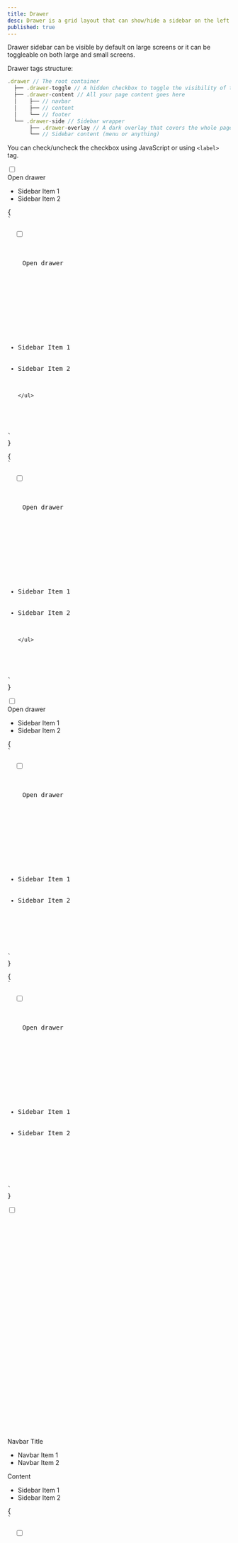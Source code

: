 ```yaml
---
title: Drawer
desc: Drawer is a grid layout that can show/hide a sidebar on the left or right side of the page.
published: true
---
```


<script>
  import Component from "@components/Component.svelte"
  import ClassTable from "@components/ClassTable.svelte"
  import { prefix } from '$lib/stores';
  import { replace } from '$lib/actions';
</script>

<ClassTable
data="{[
  { type:'component', class: 'drawer', desc: 'Container element' },
  { type:'component', class: 'drawer-toggle', desc: 'For checkbox element that controls the drawer' },
  { type:'component', class: 'drawer-content', desc: 'The content container' },
  { type:'component', class: 'drawer-side', desc: 'The sidebar container' },
  { type:'component', class: 'drawer-overlay', desc: 'The label covers the content when drawer is open' },
  { type:'modifier', class: 'drawer-mobile', desc: 'Makes drawer to open/close on mobile but will be always visible on desktop' },
  { type:'modifier', class: 'drawer-end', desc: 'puts drawer to the right' },
]}"
/>

Drawer sidebar can be visible by default on large screens or it can be toggleable on both large and small screens.

Drawer tags structure:

```js
.drawer // The root container
  ├── .drawer-toggle // A hidden checkbox to toggle the visibility of the sidebar
  ├── .drawer-content // All your page content goes here
  │    ├── // navbar
  │    ├── // content
  │    └── // footer
  └── .drawer-side // Sidebar wrapper
       ├── .drawer-overlay // A dark overlay that covers the whole page when the drawer is open
       └── // Sidebar content (menu or anything)
```

You can check/uncheck the checkbox using JavaScript or using `<label>` tag.
<Component title="Drawer">

<div class="drawer h-56 rounded">
  <input id="my-drawer" type="checkbox" class="drawer-toggle" />
  <div class="flex flex-col items-center justify-center drawer-content">
    <label for="my-drawer" class="btn btn-primary drawer-button">Open drawer</label>
  </div> 
  <div class="drawer-side">
    <label for="my-drawer" class="drawer-overlay"></label>
    <ul class="menu p-4 overflow-y-auto w-60 md:w-80 bg-base-100 text-base-content">
      <li><a>Sidebar Item 1</a></li>
      <li><a>Sidebar Item 2</a></li>
    </ul>
  </div>
</div>
<pre slot="html" use:replace={{ to: $prefix }}>{
`<div class="$$drawer">
  <input id="my-drawer" type="checkbox" class="$$drawer-toggle" />
  <div class="$$drawer-content">
    <!-- Page content here -->
    <label for="my-drawer" class="$$btn $$btn-primary $$drawer-button">Open drawer</label>

  </div> 
  <div class="$$drawer-side">
    <label for="my-drawer" class="$$drawer-overlay"></label>
    <ul class="$$menu p-4 overflow-y-auto w-80 bg-base-100 text-base-content">
      <!-- Sidebar content here -->
      <li><a>Sidebar Item 1</a></li>
      <li><a>Sidebar Item 2</a></li>
      
    </ul>
  </div>
</div>`
}</pre>
<pre slot="react" use:replace={{ to: $prefix }}>{
`<div className="$$drawer">
  <input id="my-drawer" type="checkbox" className="$$drawer-toggle" />
  <div className="$$drawer-content">
    <!-- Page content here -->
    <label htmlFor="my-drawer" className="$$btn $$btn-primary $$drawer-button">Open drawer</label>

  </div> 
  <div className="$$drawer-side">
    <label htmlFor="my-drawer" className="$$drawer-overlay"></label>
    <ul className="$$menu p-4 overflow-y-auto w-80 bg-base-100 text-base-content">
      <!-- Sidebar content here -->
      <li><a>Sidebar Item 1</a></li>
      <li><a>Sidebar Item 2</a></li>
      
    </ul>
  </div>
</div>`
}</pre>
</Component>

<Component title="Drawer for mobile + fixed sidebar for desktop" desc="Drawer is always open on desktop size. Drawer can be toggled on mobile size. Resize the browser to see toggle button on mobile size">
<div class="drawer drawer-mobile h-56 rounded">
  <input id="my-drawer-2" type="checkbox" class="drawer-toggle" />
  <div class="flex flex-col items-center justify-center drawer-content">
    <label for="my-drawer-2" class="btn btn-primary drawer-button lg:hidden">Open drawer</label>
  </div> 
  <div class="drawer-side">
    <label for="my-drawer-2" class="drawer-overlay"></label>
    <ul class="menu p-4 overflow-y-auto w-60 md:w-80 bg-base-100 text-base-content">
      <li><a>Sidebar Item 1</a></li>
      <li><a>Sidebar Item 2</a></li>
    </ul>
  </div>
</div>
<pre slot="html" use:replace={{ to: $prefix }}>{
`<div class="$$drawer $$drawer-mobile">
  <input id="my-drawer-2" type="checkbox" class="$$drawer-toggle" />
  <div class="$$drawer-content flex flex-col items-center justify-center">
    <!-- Page content here -->
    <label for="my-drawer-2" class="$$btn $$btn-primary $$drawer-button lg:hidden">Open drawer</label>
  
  </div> 
  <div class="$$drawer-side">
    <label for="my-drawer-2" class="$$drawer-overlay"></label> 
    <ul class="$$menu p-4 overflow-y-auto w-80 bg-base-100 text-base-content">
      <!-- Sidebar content here -->
      <li><a>Sidebar Item 1</a></li>
      <li><a>Sidebar Item 2</a></li>
    </ul>
  
  </div>
</div>`
}</pre>
<pre slot="react" use:replace={{ to: $prefix }}>{
`<div className="$$drawer $$drawer-mobile">
  <input id="my-drawer-2" type="checkbox" className="$$drawer-toggle" />
  <div className="$$drawer-content flex flex-col items-center justify-center">
    <!-- Page content here -->
    <label htmlFor="my-drawer-2" className="$$btn $$btn-primary $$drawer-button lg:hidden">Open drawer</label>
  
  </div> 
  <div className="$$drawer-side">
    <label htmlFor="my-drawer-2" className="$$drawer-overlay"></label> 
    <ul className="$$menu p-4 overflow-y-auto w-80 bg-base-100 text-base-content">
      <!-- Sidebar content here -->
      <li><a>Sidebar Item 1</a></li>
      <li><a>Sidebar Item 2</a></li>
    </ul>
  
  </div>
</div>`
}</pre>
</Component>

<Component title="Navbar menu for desktop + sidebar drawer for mobile" desc="Change screen size to show/hide menu">
<div class="drawer h-56 rounded">
  <input id="my-drawer-3" type="checkbox" class="drawer-toggle" /> 
  <div class="flex flex-col drawer-content">
    <div class="w-full navbar bg-base-300">
      <div class="flex-none lg:hidden">
        <label for="my-drawer-3" class="btn btn-square btn-ghost">
          <svg xmlns="http://www.w3.org/2000/svg" fill="none" viewBox="0 0 24 24" class="inline-block w-6 h-6 stroke-current"><path stroke-linecap="round" stroke-linejoin="round" stroke-width="2" d="M4 6h16M4 12h16M4 18h16"></path></svg>
        </label>
      </div> 
      <div class="flex-1 px-2 mx-2">Navbar Title</div>
      <div class="flex-none hidden lg:block">
        <ul class="menu menu-horizontal">
          <li><a>Navbar Item 1</a></li>
          <li><a>Navbar Item 2</a></li>
        </ul>
      </div>
    </div>
    <div class="flex justify-center items-center flex-grow">Content</div>
  </div> 
  <div class="drawer-side">
    <label for="my-drawer-3" class="drawer-overlay"></label> 
    <ul class="p-4 overflow-y-auto menu w-60 md:w-80 bg-base-100">
      <li><a>Sidebar Item 1</a></li>
      <li><a>Sidebar Item 2</a></li>
    </ul>
  </div>
</div>
<pre slot="html" use:replace={{ to: $prefix }}>{
`<div class="$$drawer">
  <input id="my-drawer-3" type="checkbox" class="$$drawer-toggle" /> 
  <div class="$$drawer-content flex flex-col">
    <!-- Navbar -->
    <div class="w-full $$navbar bg-base-300">
      <div class="flex-none lg:hidden">
        <label for="my-drawer-3" class="$$btn $$btn-square $$btn-ghost">
          <svg xmlns="http://www.w3.org/2000/svg" fill="none" viewBox="0 0 24 24" class="inline-block w-6 h-6 stroke-current"><path stroke-linecap="round" stroke-linejoin="round" stroke-width="2" d="M4 6h16M4 12h16M4 18h16"></path></svg>
        </label>
      </div> 
      <div class="flex-1 px-2 mx-2">Navbar Title</div>
      <div class="flex-none hidden lg:block">
        <ul class="$$menu $$menu-horizontal">
          <!-- Navbar menu content here -->
          <li><a>Navbar Item 1</a></li>
          <li><a>Navbar Item 2</a></li>
        </ul>
      </div>
    </div>
    <!-- Page content here -->
    Content
  </div> 
  <div class="$$drawer-side">
    <label for="my-drawer-3" class="$$drawer-overlay"></label> 
    <ul class="$$menu p-4 overflow-y-auto w-80 bg-base-100">
      <!-- Sidebar content here -->
      <li><a>Sidebar Item 1</a></li>
      <li><a>Sidebar Item 2</a></li>
      
    </ul>
    
  </div>
</div>`
}</pre>
<pre slot="react" use:replace={{ to: $prefix }}>{
`<div className="$$drawer">
  <input id="my-drawer-3" type="checkbox" className="$$drawer-toggle" /> 
  <div className="$$drawer-content flex flex-col">
    <!-- Navbar -->
    <div className="w-full $$navbar bg-base-300">
      <div className="flex-none lg:hidden">
        <label htmlFor="my-drawer-3" className="$$btn $$btn-square $$btn-ghost">
          <svg xmlns="http://www.w3.org/2000/svg" fill="none" viewBox="0 0 24 24" className="inline-block w-6 h-6 stroke-current"><path strokeLinecap="round" strokeLinejoin="round" strokeWidth="2" d="M4 6h16M4 12h16M4 18h16"></path></svg>
        </label>
      </div> 
      <div className="flex-1 px-2 mx-2">Navbar Title</div>
      <div className="flex-none hidden lg:block">
        <ul className="$$menu $$menu-horizontal">
          <!-- Navbar menu content here -->
          <li><a>Navbar Item 1</a></li>
          <li><a>Navbar Item 2</a></li>
        </ul>
      </div>
    </div>
    <!-- Page content here -->
    Content
  </div> 
  <div className="$$drawer-side">
    <label htmlFor="my-drawer-3" className="$$drawer-overlay"></label> 
    <ul className="$$menu p-4 overflow-y-auto w-80 bg-base-100">
      <!-- Sidebar content here -->
      <li><a>Sidebar Item 1</a></li>
      <li><a>Sidebar Item 2</a></li>
      
    </ul>
    
  </div>
</div>`
}</pre>
</Component>

<Component title="Drawer that opens from right side of page">
<div class="drawer drawer-end h-56 rounded">
  <input id="my-drawer-4" type="checkbox" class="drawer-toggle" />
  <div class="flex flex-col items-center justify-center drawer-content">
    <label for="my-drawer-4" class="btn btn-primary drawer-button">Open drawer</label>
  </div> 
  <div class="drawer-side">
    <label for="my-drawer-4" class="drawer-overlay"></label>
    <ul class="menu p-4 overflow-y-auto w-60 md:w-80 bg-base-100 text-base-content">
      <li><a>Sidebar Item 1</a></li>
      <li><a>Sidebar Item 2</a></li>
    </ul>
  </div>
</div>
<pre slot="html" use:replace={{ to: $prefix }}>{
`<div class="$$drawer $$drawer-end">
  <input id="my-drawer-4" type="checkbox" class="$$drawer-toggle" />
  <div class="$$drawer-content">
    <!-- Page content here -->
    <label for="my-drawer-4" class="$$drawer-button $$btn $$btn-primary">Open drawer</label>

  </div> 
  <div class="$$drawer-side">
    <label for="my-drawer-4" class="$$drawer-overlay"></label>
    <ul class="$$menu p-4 overflow-y-auto w-80 bg-base-100 text-base-content">
      <!-- Sidebar content here -->
      <li><a>Sidebar Item 1</a></li>
      <li><a>Sidebar Item 2</a></li>

    </ul>

  </div>
</div>`
}</pre>
<pre slot="react" use:replace={{ to: $prefix }}>{
`<div className="$$drawer $$drawer-end">
  <input id="my-drawer-4" type="checkbox" className="$$drawer-toggle" />
  <div className="$$drawer-content">
    <!-- Page content here -->
    <label htmlFor="my-drawer-4" className="$$drawer-button $$btn $$btn-primary">Open drawer</label>

  </div> 
  <div className="$$drawer-side">
    <label htmlFor="my-drawer-4" className="$$drawer-overlay"></label>
    <ul className="$$menu p-4 overflow-y-auto w-80 bg-base-100 text-base-content">
      <!-- Sidebar content here -->
      <li><a>Sidebar Item 1</a></li>
      <li><a>Sidebar Item 2</a></li>

    </ul>

  </div>
</div>`
}</pre>
</Component>
